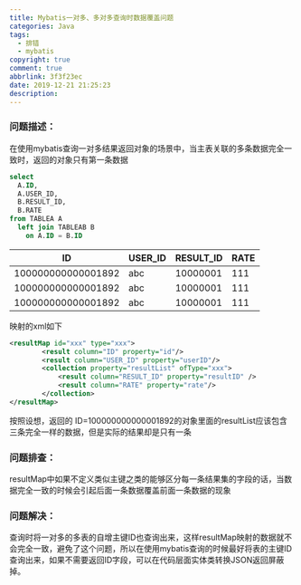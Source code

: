 ```yaml
---
title: Mybatis一对多、多对多查询时数据覆盖问题
categories: Java
tags:
  - 排错
  - mybatis
copyright: true
comment: true
abbrlink: 3f3f23ec
date: 2019-12-21 21:25:23
description:
---
```


### 问题描述：

在使用mybatis查询一对多结果返回对象的场景中，当主表关联的多条数据完全一致时，返回的对象只有第一条数据
<!-- more -->

```sql
select
  A.ID,
  A.USER_ID,
  B.RESULT_ID,
  B.RATE
from TABLEA A
  left join TABLEAB B
    on A.ID = B.ID
```

| ID                 | USER_ID | RESULT_ID | RATE |
| ------------------ | ------- | --------- | ---- |
| 100000000000001892 | abc     | 10000001  | 111  |
| 100000000000001892 | abc     | 10000001  | 111  |
| 100000000000001892 | abc     | 10000001  | 111  |

映射的xml如下

```xml
<resultMap id="xxx" type="xxx">
        <result column="ID" property="id"/>
        <result column="USER_ID" property="userID"/>
        <collection property="resultList" ofType="xxx">
            <result column="RESULT_ID" property="resultID" />
            <result column="RATE" property="rate"/>
        </collection>
</resultMap>
```

按照设想，返回的 ID=100000000000001892的对象里面的resultList应该包含三条完全一样的数据，但是实际的结果却是只有一条

### 问题排查：

resultMap中如果不定义类似主键之类的能够区分每一条结果集的字段的话，当数据完全一致的时候会引起后面一条数据覆盖前面一条数据的现象

### 问题解决：

查询时将一对多的多表的自增主键ID也查询出来，这样resultMap映射的数据就不会完全一致，避免了这个问题，所以在使用mybatis查询的时候最好将表的主键ID查询出来，如果不需要返回ID字段，可以在代码层面实体类转换JSON返回屏蔽掉。